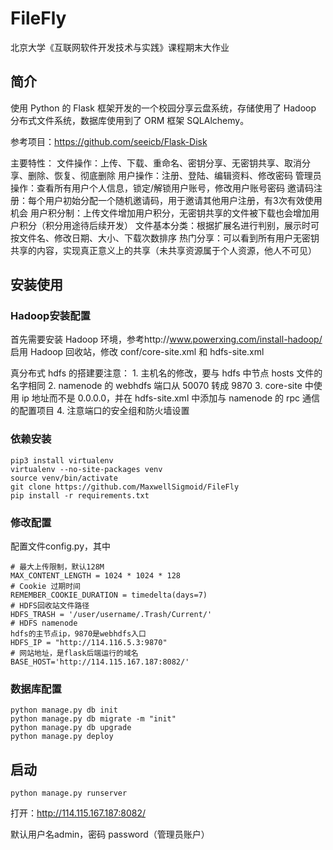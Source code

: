 # FileFly
北京大学《互联网软件开发技术与实践》课程期末大作业


## 简介
使用 Python 的 Flask 框架开发的一个校园分享云盘系统，存储使用了 Hadoop 分布式文件系统，数据库使用到了 ORM 框架 SQLAlchemy。 

参考项目：https://github.com/seeicb/Flask-Disk

主要特性：
    文件操作：上传、下载、重命名、密钥分享、无密钥共享、取消分享、删除、恢复、彻底删除
    用户操作：注册、登陆、编辑资料、修改密码
    管理员操作：查看所有用户个人信息，锁定/解锁用户账号，修改用户账号密码
    邀请码注册：每个用户初始分配一个随机邀请码，用于邀请其他用户注册，有3次有效使用机会
    用户积分制：上传文件增加用户积分，无密钥共享的文件被下载也会增加用户积分（积分用途待后续开发）
    文件基本分类：根据扩展名进行判别，展示时可按文件名、修改日期、大小、下载次数排序
    热门分享：可以看到所有用户无密钥共享的内容，实现真正意义上的共享（未共享资源属于个人资源，他人不可见）


## 安装使用
### Hadoop安装配置
首先需要安装 Hadoop 环境，参考http://www.powerxing.com/install-hadoop/  
启用 Hadoop 回收站，修改 conf/core-site.xml 和 hdfs-site.xml

真分布式 hdfs 的搭建要注意：
    1. 主机名的修改，要与 hdfs 中节点 hosts 文件的名字相同
    2. namenode 的 webhdfs 端口从 50070 转成 9870 
    3. core-site 中使用 ip 地址而不是 0.0.0.0，并在 hdfs-site.xml 中添加与 namenode 的 rpc 通信的配置项目
    4. 注意端口的安全组和防火墙设置



### 依赖安装

```
pip3 install virtualenv
virtualenv --no-site-packages venv
source venv/bin/activate
git clone https://github.com/MaxwellSigmoid/FileFly
pip install -r requirements.txt
```

### 修改配置
配置文件config.py，其中

```
# 最大上传限制，默认128M
MAX_CONTENT_LENGTH = 1024 * 1024 * 128
# Cookie 过期时间
REMEMBER_COOKIE_DURATION = timedelta(days=7)
# HDFS回收站文件路径
HDFS_TRASH = '/user/username/.Trash/Current/'
# HDFS namenode
hdfs的主节点ip，9870是webhdfs入口
HDFS_IP = "http://114.116.5.3:9870"
# 网站地址，是flask后端运行的域名
BASE_HOST='http://114.115.167.187:8082/'
```



### 数据库配置
```
python manage.py db init
python manage.py db migrate -m "init"
python manage.py db upgrade
python manage.py deploy
```

## 启动
`python manage.py runserver`

打开：http://114.115.167.187:8082/

默认用户名admin，密码 password（管理员账户）
